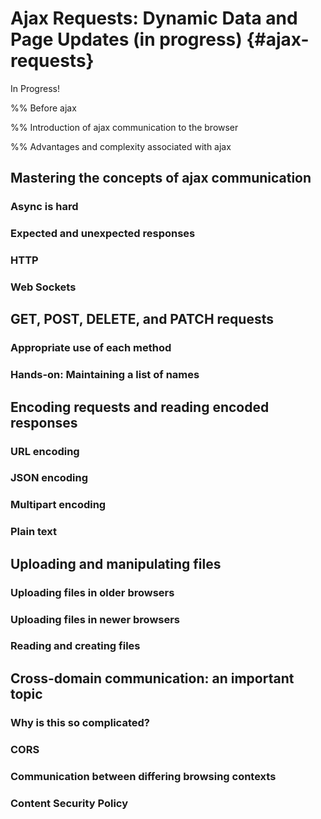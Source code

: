 # Ajax Requests: Dynamic Data and Page Updates (in progress) {#ajax-requests}

In Progress!

%% Before ajax

%% Introduction of ajax communication to the browser

%% Advantages and complexity associated with ajax



## Mastering the concepts of ajax communication


### Async is hard


### Expected and unexpected responses


### HTTP


### Web Sockets



## GET, POST, DELETE, and PATCH requests


### Appropriate use of each method


### Hands-on: Maintaining a list of names



## Encoding requests and reading encoded responses


### URL encoding


### JSON encoding


### Multipart encoding


### Plain text



## Uploading and manipulating files


### Uploading files in older browsers


### Uploading files in newer browsers


### Reading and creating files



## Cross-domain communication: an important topic


### Why is this so complicated?


### CORS


### Communication between differing browsing contexts


### Content Security Policy

